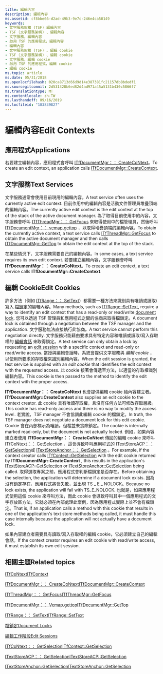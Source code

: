 ```yaml
---
title: 編輯內容
description: 編輯內容
ms.assetid: cf8bbe66-d2ad-49b3-9e7c-246e4ca50149
keywords:
- 文字服務架構 (TSF) 編輯內容
- TSF (文字服務架構) 、編輯內容
- 文字服務，編輯內容
- 啟用 TSF 的應用程式，編輯內容
- 編輯內容
- 文字服務架構 (TSF) 、編輯 cookie
- TSF (文字服務架構) 、編輯 cookie
- 文字服務，編輯 cookie
- 啟用 TSF 的應用程式，編輯 cookie
- 編輯 cookie
ms.topic: article
ms.date: 05/31/2018
ms.openlocfilehash: 020ca8713d66d9d14e387381fc21157db8bdedf1
ms.sourcegitcommit: 2d531328b6ed82d4ad971a45a5131b430c5866f7
ms.translationtype: MT
ms.contentlocale: zh-TW
ms.lasthandoff: 09/16/2019
ms.locfileid: "103839827"
---
```

# <a name="edit-contexts"></a><span data-ttu-id="5e47e-113">編輯內容</span><span class="sxs-lookup"><span data-stu-id="5e47e-113">Edit Contexts</span></span>

## <a name="applications"></a><span data-ttu-id="5e47e-114">應用程式</span><span class="sxs-lookup"><span data-stu-id="5e47e-114">Applications</span></span>

<span data-ttu-id="5e47e-115">若要建立編輯內容，應用程式會呼叫 [ITfDocumentMgr：： CreateCoNtext](/windows/desktop/api/Msctf/nf-msctf-itfdocumentmgr-createcontext)。</span><span class="sxs-lookup"><span data-stu-id="5e47e-115">To create an edit context, an application calls [ITfDocumentMgr::CreateContext](/windows/desktop/api/Msctf/nf-msctf-itfdocumentmgr-createcontext).</span></span>

## <a name="text-services"></a><span data-ttu-id="5e47e-116">文字服務</span><span class="sxs-lookup"><span data-stu-id="5e47e-116">Text Services</span></span>

<span data-ttu-id="5e47e-117">文字服務通常會使用目前現用的編輯內容。</span><span class="sxs-lookup"><span data-stu-id="5e47e-117">A text service often uses the currently active edit context.</span></span> <span data-ttu-id="5e47e-118">目前作用中的編輯內容是活動文件管理員堆疊頂端的編輯內容。</span><span class="sxs-lookup"><span data-stu-id="5e47e-118">The currently active edit context is the edit context at the top of the stack of the active document manager.</span></span> <span data-ttu-id="5e47e-119">為了取得目前使用中的內容，文字服務會呼叫 [ITfThreadMgr：： GetFocus](/windows/desktop/api/Msctf/nf-msctf-itfthreadmgr-getfocus) 來取得使用中的檔管理員，然後呼叫 [ITfDocumentMgr：： vemap.gettop](/windows/desktop/api/Msctf/nf-msctf-itfdocumentmgr-gettop) ，以取得堆疊頂端的編輯內容。</span><span class="sxs-lookup"><span data-stu-id="5e47e-119">To obtain the currently active context, a text service calls [ITfThreadMgr::GetFocus](/windows/desktop/api/Msctf/nf-msctf-itfthreadmgr-getfocus) to obtain the active document manager and then calls [ITfDocumentMgr::GetTop](/windows/desktop/api/Msctf/nf-msctf-itfdocumentmgr-gettop) to obtain the edit context at the top of the stack.</span></span>

<span data-ttu-id="5e47e-120">在某些情況下，文字服務需要自己的編輯內容。</span><span class="sxs-lookup"><span data-stu-id="5e47e-120">In some cases, a text service requires its own edit context.</span></span> <span data-ttu-id="5e47e-121">若要建立編輯內容，文字服務會呼叫 **ITfDocumentMgr：： CreateCoNtext**。</span><span class="sxs-lookup"><span data-stu-id="5e47e-121">To create an edit context, a text service calls **ITfDocumentMgr::CreateContext**.</span></span>

## <a name="edit-cookies"></a><span data-ttu-id="5e47e-122">編輯 Cookie</span><span class="sxs-lookup"><span data-stu-id="5e47e-122">Edit Cookies</span></span>

<span data-ttu-id="5e47e-123">許多方法（例如 [ITfRange：： SetText](/windows/desktop/api/Msctf/nf-msctf-itfrange-settext)）都需要一種方法來識別具有唯讀或讀取/寫入 [檔鎖定](document-locks.md)的編輯內容。</span><span class="sxs-lookup"><span data-stu-id="5e47e-123">Many methods, such as [ITfRange::SetText](/windows/desktop/api/Msctf/nf-msctf-itfrange-settext), require a way to identify an edit context that has a read-only or read/write [document lock](document-locks.md).</span></span> <span data-ttu-id="5e47e-124">您可以透過 TSF 管理員和應用程式之間的協商來取得檔鎖定。</span><span class="sxs-lookup"><span data-stu-id="5e47e-124">A document lock is obtained through a negotiation between the TSF manager and the application.</span></span> <span data-ttu-id="5e47e-125">文字服務無法直接執行此協商。</span><span class="sxs-lookup"><span data-stu-id="5e47e-125">A text service cannot perform this negotiation directly.</span></span> <span data-ttu-id="5e47e-126">文字服務只能藉由要求具有特定內容和唯讀或讀取/寫入存取權的 [編輯會話](edit-sessions.md) 來取得鎖定。</span><span class="sxs-lookup"><span data-stu-id="5e47e-126">A text service can only obtain a lock by requesting an [edit session](edit-sessions.md) with a specific context and read-only or read/write access.</span></span> <span data-ttu-id="5e47e-127">當授與編輯會話時，系統會提供文字服務與 *編輯 cookie* ，以使用所要求的存取權來識別編輯內容。</span><span class="sxs-lookup"><span data-stu-id="5e47e-127">When the edit session is granted, the text service is supplied with an *edit cookie* that identifies the edit context with the requested access.</span></span> <span data-ttu-id="5e47e-128">此 cookie 接著會傳遞至方法，以適當的存取權識別編輯內容。</span><span class="sxs-lookup"><span data-stu-id="5e47e-128">This cookie is then passed to the method to identify the edit context with the proper access.</span></span>

<span data-ttu-id="5e47e-129">**ITfDocumentMgr：： CreateCoNtext** 也會提供編輯 cookie 給內容建立者。</span><span class="sxs-lookup"><span data-stu-id="5e47e-129">**ITfDocumentMgr::CreateContext** also supplies an edit cookie to the context creator.</span></span> <span data-ttu-id="5e47e-130">此 cookie 具有唯讀存取權，且沒有任何方法可修改存取層級。</span><span class="sxs-lookup"><span data-stu-id="5e47e-130">This cookie has read-only access and there is no way to modify the access level.</span></span> <span data-ttu-id="5e47e-131">老實說，TSF manager 不會協調此編輯 cookie 的檔鎖定。</span><span class="sxs-lookup"><span data-stu-id="5e47e-131">In truth, the TSF manager does not negotiate a document lock for this edit cookie.</span></span> <span data-ttu-id="5e47e-132">Cookie 會在內部標示為唯讀，但檔並未實際鎖定。</span><span class="sxs-lookup"><span data-stu-id="5e47e-132">The cookie is internally marked read-only, but the document is not actually locked.</span></span> <span data-ttu-id="5e47e-133">例如，如果內容建立者使用 **ITfDocumentMgr：： CreateCoNtext** 傳回的編輯 cookie 來呼叫 [ITfCoNtext：： GetSelection](/windows/desktop/api/Msctf/nf-msctf-itfcontext-getselection) ，這會導致呼叫應用程式的 [ITextStoreACP：： GetSelection](/windows/desktop/api/Textstor/nf-textstor-itextstoreacp-getselection)或 [ITextStoreAnchor：： GetSelection](/windows/desktop/api/Textstor/nf-textstor-itextstoreanchor-getselection) 。</span><span class="sxs-lookup"><span data-stu-id="5e47e-133">For example, if the context creator calls [ITfContext::GetSelection](/windows/desktop/api/Msctf/nf-msctf-itfcontext-getselection) with the edit cookie returned by **ITfDocumentMgr::CreateContext** , this results in the application's [ITextStoreACP::GetSelection](/windows/desktop/api/Textstor/nf-textstor-itextstoreacp-getselection) or [ITextStoreAnchor::GetSelection](/windows/desktop/api/Textstor/nf-textstor-itextstoreanchor-getselection) being called.</span></span> <span data-ttu-id="5e47e-134">取得選取專案之前，應用程式會判斷檔鎖定是否存在。</span><span class="sxs-lookup"><span data-stu-id="5e47e-134">Before obtaining the selection, the application will determine if a document lock exists.</span></span> <span data-ttu-id="5e47e-135">因為沒有鎖定存在，應用程式將會失敗，並出現 TS \_ E \_ NOLOCK。</span><span class="sxs-lookup"><span data-stu-id="5e47e-135">Because no lock exists, the application will fail with TS\_E\_NOLOCK.</span></span> <span data-ttu-id="5e47e-136">也就是，如果應用程式使用這個 cookie 來呼叫方法，而此 cookie 會導致呼叫其中一個應用程式的文字存放區方法，它就必須在內部處理此案例，因為應用程式實際上並不會有檔鎖定。</span><span class="sxs-lookup"><span data-stu-id="5e47e-136">That is, if an application calls a method with this cookie that results in one of the application's text store methods being called, it must handle this case internally because the application will not actually have a document lock.</span></span>

<span data-ttu-id="5e47e-137">如果內容建立者需要具有讀取/寫入存取權的編輯 cookie，它必須建立自己的編輯會話。</span><span class="sxs-lookup"><span data-stu-id="5e47e-137">If the context creator requires an edit cookie with read/write access, it must establish its own edit session.</span></span>

## <a name="related-topics"></a><span data-ttu-id="5e47e-138">相關主題</span><span class="sxs-lookup"><span data-stu-id="5e47e-138">Related topics</span></span>

<dl> <dt>

[<span data-ttu-id="5e47e-139">ITfCoNtext</span><span class="sxs-lookup"><span data-stu-id="5e47e-139">ITfContext</span></span>](/windows/desktop/api/Msctf/nn-msctf-itfcontext)
</dt> <dt>

[<span data-ttu-id="5e47e-140">ITfDocumentMgr：： CreateCoNtext</span><span class="sxs-lookup"><span data-stu-id="5e47e-140">ITfDocumentMgr::CreateContext</span></span>](/windows/desktop/api/Msctf/nf-msctf-itfdocumentmgr-createcontext)
</dt> <dt>

[<span data-ttu-id="5e47e-141">ITfThreadMgr：： GetFocus</span><span class="sxs-lookup"><span data-stu-id="5e47e-141">ITfThreadMgr::GetFocus</span></span>](/windows/desktop/api/Msctf/nf-msctf-itfthreadmgr-getfocus)
</dt> <dt>

[<span data-ttu-id="5e47e-142">ITfDocumentMgr：： Vemap.gettop</span><span class="sxs-lookup"><span data-stu-id="5e47e-142">ITfDocumentMgr::GetTop</span></span>](/windows/desktop/api/Msctf/nf-msctf-itfdocumentmgr-gettop)
</dt> <dt>

[<span data-ttu-id="5e47e-143">ITfRange：： SetText</span><span class="sxs-lookup"><span data-stu-id="5e47e-143">ITfRange::SetText</span></span>](/windows/desktop/api/Msctf/nf-msctf-itfrange-settext)
</dt> <dt>

[<span data-ttu-id="5e47e-144">檔鎖定</span><span class="sxs-lookup"><span data-stu-id="5e47e-144">Document Locks</span></span>](document-locks.md)
</dt> <dt>

[<span data-ttu-id="5e47e-145">編輯工作階段</span><span class="sxs-lookup"><span data-stu-id="5e47e-145">Edit Sessions</span></span>](edit-sessions.md)
</dt> <dt>

[<span data-ttu-id="5e47e-146">ITfCoNtext：： GetSelection</span><span class="sxs-lookup"><span data-stu-id="5e47e-146">ITfContext::GetSelection</span></span>](/windows/desktop/api/Msctf/nf-msctf-itfcontext-getselection)
</dt> <dt>

[<span data-ttu-id="5e47e-147">ITextStoreACP：： GetSelection</span><span class="sxs-lookup"><span data-stu-id="5e47e-147">ITextStoreACP::GetSelection</span></span>](/windows/desktop/api/Textstor/nf-textstor-itextstoreacp-getselection)
</dt> <dt>

[<span data-ttu-id="5e47e-148">ITextStoreAnchor::GetSelection</span><span class="sxs-lookup"><span data-stu-id="5e47e-148">ITextStoreAnchor::GetSelection</span></span>](/windows/desktop/api/Textstor/nf-textstor-itextstoreanchor-getselection)
</dt> </dl>

 

 




